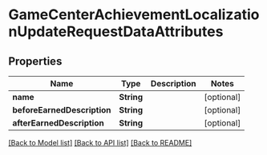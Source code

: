 # GameCenterAchievementLocalizationUpdateRequestDataAttributes

## Properties
Name | Type | Description | Notes
------------ | ------------- | ------------- | -------------
**name** | **String** |  | [optional] 
**beforeEarnedDescription** | **String** |  | [optional] 
**afterEarnedDescription** | **String** |  | [optional] 

[[Back to Model list]](../README.md#documentation-for-models) [[Back to API list]](../README.md#documentation-for-api-endpoints) [[Back to README]](../README.md)


